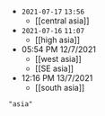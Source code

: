 - `2021-07-17`  `13:56`
	- [[central asia]]
- `2021-07-16`  `11:07`
	- [[high asia]]
- 05:54 PM 12/7/2021
	- [[west asia]]
	- [[SE asia]]
- 12:16 PM 13/7/2021
	- [[south asia]]

```query
"asia"
```